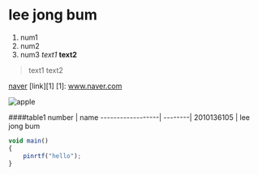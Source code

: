 # lee jong bum
1. num1
2. num2
3. num3
*text1*   **text2**

> text1
> text2


[naver](www.naver.com)
[link][1]
[1]: www.naver.com

![apple](https://encrypted-tbn1.gstatic.com/images?q=tbn:ANd9GcSsF9JAriBd8rli_WIgSl-awH4SUbupr0kJ37bKerhSy44snSIXqfslS1E)

####table1
number | name
------------------| --------|
2010136105 | lee jong bum


```javascript
void main()
{
	pinrtf("hello");
}
```
